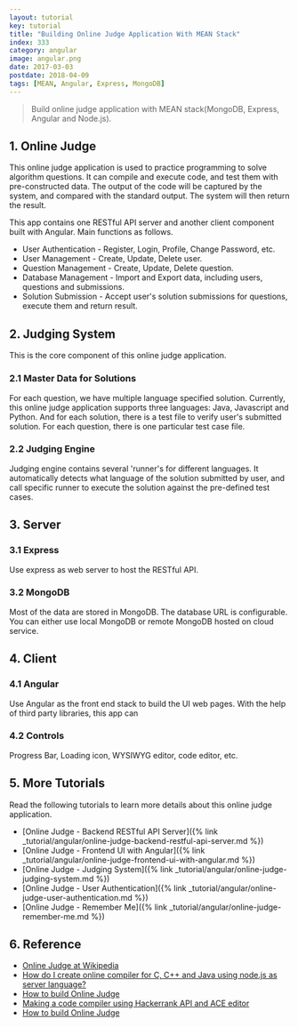 ```yaml
---
layout: tutorial
key: tutorial
title: "Building Online Judge Application With MEAN Stack"
index: 333
category: angular
image: angular.png
date: 2017-03-03
postdate: 2018-04-09
tags: [MEAN, Angular, Express, MongoDB]
---
```


> Build online judge application with MEAN stack(MongoDB, Express, Angular and Node.js).

## 1. Online Judge
This online judge application is used to practice programming to solve algorithm questions. It can compile and execute code, and test them with pre-constructed data. The output of the code will be captured by the system, and compared with the standard output. The system will then return the result.

This app contains one RESTful API server and another client component built with Angular. Main functions as follows.
* User Authentication - Register, Login, Profile, Change Password, etc.
* User Management - Create, Update, Delete user.
* Question Management - Create, Update, Delete question.
* Database Management - Import and Export data, including users, questions and submissions.
* Solution Submission - Accept user's solution submissions for questions, execute them and return result.

## 2. Judging System
This is the core component of this online judge application.
### 2.1 Master Data for Solutions
For each question, we have multiple language specified solution. Currently, this online judge application supports three languages: Java, Javascript and Python. And for each solution, there is a test file to verify user's submitted solution. For each question, there is one particular test case file.
### 2.2 Judging Engine
Judging engine contains several 'runner's for different languages. It automatically detects what language of the solution submitted by user, and call specific runner to execute the solution against the pre-defined test cases.

## 3. Server
### 3.1 Express
Use express as web server to host the RESTful API.
### 3.2 MongoDB
Most of the data are stored in MongoDB. The database URL is configurable. You can either use local MongoDB or remote MongoDB hosted on cloud service.

## 4. Client
### 4.1 Angular
Use Angular as the front end stack to build the UI web pages. With the help of third party libraries, this app can
### 4.2 Controls
Progress Bar, Loading icon, WYSIWYG editor, code editor, etc.

## 5. More Tutorials
Read the following tutorials to learn more details about this online judge application.
* [Online Judge - Backend RESTful API Server]({% link _tutorial/angular/online-judge-backend-restful-api-server.md %})
* [Online Judge - Frontend UI with Angular]({% link _tutorial/angular/online-judge-frontend-ui-with-angular.md %})
* [Online Judge - Judging System]({% link _tutorial/angular/online-judge-judging-system.md %})
* [Online Judge - User Authentication]({% link _tutorial/angular/online-judge-user-authentication.md %})
* [Online Judge - Remember Me]({% link _tutorial/angular/online-judge-remember-me.md %})

## 6. Reference
* [Online Judge at Wikipedia](https://en.wikipedia.org/wiki/Online_judge)
* [How do I create online compiler for C, C++ and Java using node.js as server language?](https://www.quora.com/How-do-I-create-online-compiler-for-C-C++-and-Java-using-node-js-as-server-language)
* [How to build Online Judge](https://www.zhihu.com/question/20343652)
* [Making a code compiler using Hackerrank API and ACE editor](http://blog.arpitdubey.com/making-a-code-compiler-using-hackerrank-api-and-ace-editor/)
* [How to build Online Judge](https://www.zhihu.com/question/20343652)

